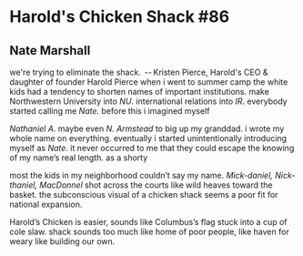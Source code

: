# Harold's Chicken Shack #86
## Nate Marshall
we're trying to eliminate the shack.
 -- Kristen Pierce, Harold's CEO & daughter of founder Harold Pierce
when i went to summer camp the white kids had a tendency
to shorten names of important institutions. make Northwestern
University into _NU_. international relations into _IR_. everybody
started calling me _Nate_. before this i imagined myself

 _Nathaniel A_. maybe even _N. Armstead_ to big up my granddad.
i wrote my whole name on everything. eventually i started
unintentionally introducing myself as _Nate_. it never occurred
to me that they could escape the knowing of my name’s
real length. as a shorty

most the kids in my neighborhood couldn’t say my name.
 _Mick-daniel, Nick-thaniel, MacDonnel_ shot across the courts
like wild heaves toward the basket. the subconscious visual
of a chicken shack seems a poor fit for national expansion.

Harold’s Chicken is easier, sounds like Columbus’s flag stuck
into a cup of cole slaw. shack sounds too much like home
of poor people, like haven for weary
like building our own.